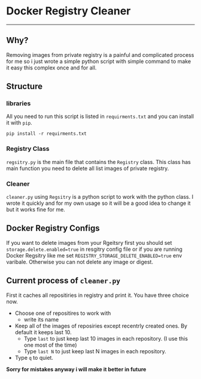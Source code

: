 # Docker Registry Cleaner
-------------------------

## Why?
Removing images from private registry is a painful and complicated process for me so i just wrote a simple python script with simple command to make it easy this complex once and for all.

## Structure
### libraries
All you need to run this script is listed in `requirments.txt` and you can install it with `pip`.

`pip install -r requirments.txt`

### Registry Class
`regsitry.py` is the main file that contains the `Registry` class. This class has main function you need to delete all list images of private registry.

### Cleaner
`cleaner.py` using `Regsitry` is a python script to work with the python class. I wrote it quickly and for my own usage so it will be a good idea to change it but it works fine for me.

## Docker Registry Configs
If you want to delete images from your Rgeitsry first you should set `storage.delete.enabled=true` in resgitry config file or if you are running Docker Regsitry like me set `REGISTRY_STORAGE_DELETE_ENABLED=true` env varibale. Otherwise you can not delete any image or digest.

## Current process of `cleaner.py`
First it caches all repositiries in registry and print it. You have three choice now.

 * Choose one of repositires to work with
 	* write its name 
 * Keep all of the images of reposiries except recentrly created ones. By default it keeps last 10.
 	* Type `last` to just keep last 10 images in each repository. (I use this one most of the time)
 	* Type `last N` to just keep last N images in each repository.
* Type `q` to quiet.


**Sorry for mistakes anyway i will make it better in future**

 	